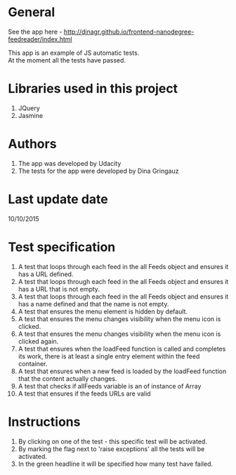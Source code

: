 # General

See the app here - http://dinagr.github.io/frontend-nanodegree-feedreader/index.html </br>

This app is an example of JS automatic tests. <br />
At the moment all the tests have passed.

# Libraries used in this project

1. JQuery 
2. Jasmine

# Authors

1. The app was developed by Udacity 
2. The tests for the app were developed by Dina Gringauz

# Last update date

10/10/2015

# Test specification

1. A test that loops through each feed in the all Feeds object and ensures it has a URL defined. 
2. A test that loops through each feed in the all Feeds object and ensures it has a URL that is not empty. 
3. A test that loops through each feed in the all Feeds object and ensures it has a name defined and that the name is not empty. 
4. A test that ensures the menu element is hidden by default. 
5. A test that ensures the menu changes visibility when the menu icon is clicked. 
6. A test that ensures the menu changes visibility when the menu icon is clicked again. 
7. A test that ensures when the loadFeed function is called and completes its work, there is at least a single entry element within the feed container.
8. A test that ensures when a new feed is loaded by the loadFeed function that the content actually changes.
9. A test that checks if allFeeds variable is an of instance of Array
10. A test that ensures if the feeds URLs are valid

# Instructions 

1. By clicking on one of the test - this specific test will be activated. 
2. By marking the flag next to 'raise exceptions' all the tests will be activated. 
3. In the green headline it will be specified how many test have failed.  
